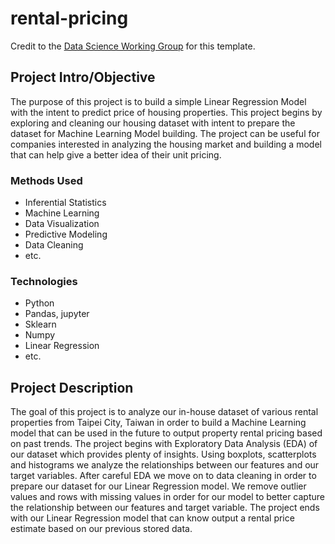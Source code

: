 # rental-pricing

Credit to the [Data Science Working Group](http://datascience.codeforsanfrancisco.org) for this template. 

## Project Intro/Objective
The purpose of this project is to build a simple Linear Regression Model with the intent to predict price of housing properties. This project begins by exploring and cleaning our housing dataset with intent to prepare the dataset for Machine Learning Model building. The project can be useful for companies interested in analyzing the housing market and building a model that can help give a better idea of their unit pricing.

### Methods Used
* Inferential Statistics
* Machine Learning
* Data Visualization
* Predictive Modeling
* Data Cleaning
* etc.

### Technologies
* Python
* Pandas, jupyter
* Sklearn
* Numpy
* Linear Regression
* etc. 

## Project Description
The goal of this project is to analyze our in-house dataset of various rental properties from Taipei City, Taiwan in order to build a Machine Learning model that can be used in the future to output property rental pricing based on past trends. The project begins with Exploratory Data Analysis (EDA) of our dataset which provides plenty of insights. Using boxplots, scatterplots and histograms we analyze the relationships between our features and our target variables. After careful EDA we move on to data cleaning in order to prepare our dataset for our Linear Regression model. We remove outlier values and rows with missing values in order for our model to better capture the relationship between our features and target variable. The project ends with our Linear Regression model that can know output a rental price estimate based on our previous stored data. 
